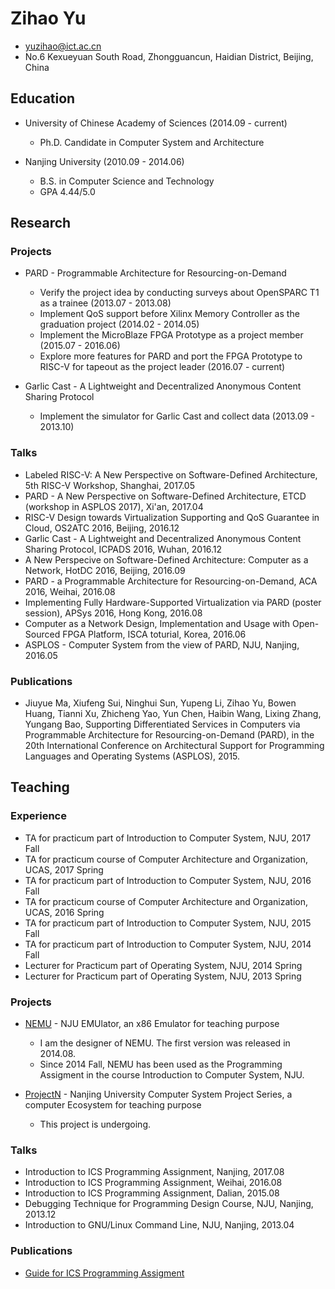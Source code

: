# Zihao Yu

* yuzihao@ict.ac.cn
* No.6 Kexueyuan South Road, Zhongguancun, Haidian District, Beijing, China

## Education

* University of Chinese Academy of Sciences (2014.09 - current)
  + Ph.D. Candidate in Computer System and Architecture

* Nanjing University (2010.09 - 2014.06)
  + B.S. in Computer Science and Technology
  + GPA 4.44/5.0

## Research

### Projects

* PARD - Programmable Architecture for Resourcing-on-Demand
  + Verify the project idea by conducting surveys about OpenSPARC T1 as a trainee (2013.07 - 2013.08)
  + Implement QoS support before Xilinx Memory Controller as the graduation project (2014.02 - 2014.05)
  + Implement the MicroBlaze FPGA Prototype as a project member (2015.07 - 2016.06)
  + Explore more features for PARD and port the FPGA Prototype to RISC-V for tapeout as the project leader (2016.07 - current)

* Garlic Cast - A Lightweight and Decentralized Anonymous Content Sharing Protocol
  + Implement the simulator for Garlic Cast and collect data (2013.09 - 2013.10)

### Talks

* Labeled RISC-V: A New Perspective on Software-Defined Architecture, 5th RISC-V Workshop, Shanghai, 2017.05
* PARD - A New Perspective on Software-Defined Architecture, ETCD (workshop in ASPLOS 2017), Xi'an, 2017.04
* RISC-V Design towards Virtualization Supporting and QoS Guarantee in Cloud, OS2ATC 2016, Beijing, 2016.12
* Garlic Cast - A Lightweight and Decentralized Anonymous Content Sharing Protocol, ICPADS 2016, Wuhan, 2016.12
* A New Perspecive on Software-Defined Architecture: Computer as a Network, HotDC 2016, Beijing, 2016.09
* PARD - a Programmable Architecture for Resourcing-on-Demand, ACA 2016, Weihai, 2016.08
* Implementing Fully Hardware-Supported Virtualization via PARD (poster session), APSys 2016, Hong Kong, 2016.08
* Computer as a Network Design, Implementation and Usage with Open-Sourced FPGA Platform, ISCA toturial, Korea, 2016.06
* ASPLOS - Computer System from the view of PARD, NJU, Nanjing, 2016.05

### Publications

* Jiuyue Ma, Xiufeng Sui, Ninghui Sun, Yupeng Li, Zihao Yu, Bowen Huang, Tianni Xu, Zhicheng Yao, Yun Chen, Haibin Wang, Lixing Zhang, Yungang Bao, Supporting Differentiated Services in Computers via Programmable Architecture for Resourcing-on-Demand (PARD), in the 20th International Conference on Architectural Support for Programming Languages and Operating Systems (ASPLOS), 2015.

## Teaching

### Experience

* TA for practicum part of Introduction to Computer System, NJU, 2017 Fall
* TA for practicum course of Computer Architecture and Organization, UCAS, 2017 Spring
* TA for practicum part of Introduction to Computer System, NJU, 2016 Fall
* TA for practicum course of Computer Architecture and Organization, UCAS, 2016 Spring
* TA for practicum part of Introduction to Computer System, NJU, 2015 Fall
* TA for practicum part of Introduction to Computer System, NJU, 2014 Fall
* Lecturer for Practicum part of Operating System, NJU, 2014 Spring
* Lecturer for Practicum part of Operating System, NJU, 2013 Spring

### Projects

* [NEMU](https://github.com/NJU-ProjectN/nemu) - NJU EMUlator, an x86 Emulator for teaching purpose
  + I am the designer of NEMU. The first version was released in 2014.08.
  + Since 2014 Fall, NEMU has been used as the Programming Assigment in the course Introduction to Computer System, NJU.

* [ProjectN](https://github.com/NJU-ProjectN) - Nanjing University Computer System Project Series, a computer Ecosystem for teaching purpose
  + This project is undergoing.

### Talks

* Introduction to ICS Programming Assignment, Nanjing, 2017.08
* Introduction to ICS Programming Assignment, Weihai, 2016.08
* Introduction to ICS Programming Assignment, Dalian, 2015.08
* Debugging Technique for Programming Design Course, NJU, Nanjing, 2013.12
* Introduction to GNU/Linux Command Line, NJU, Nanjing, 2013.04

### Publications

* [Guide for ICS Programming Assigment](https://nju-ics.gitbooks.io/ics2017-programming-assignment/content/)
